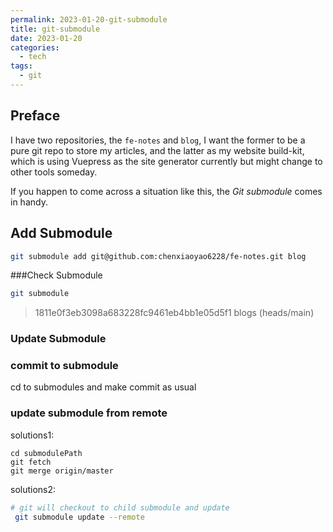```yaml
---
permalink: 2023-01-20-git-submodule
title: git-submodule
date: 2023-01-20
categories:
  - tech
tags:
  - git
---
```


## Preface

I have two repositories, the `fe-notes` and `blog`, I want the former to be a pure git repo to store my articles, and the latter as my website build-kit, which is using Vuepress as the site generator currently but might change to other tools someday.

If you happen to come across a situation like this, the _Git submodule_ comes in handy.

## Add Submodule

```sh
git submodule add git@github.com:chenxiaoyao6228/fe-notes.git blog
```

###Check Submodule

```sh
git submodule
```

> 1811e0f3eb3098a683228fc9461eb4bb1e05d5f1 blogs (heads/main)

### Update Submodule

### commit to submodule

cd to submodules and make commit as usual

### update submodule from remote

solutions1:

```
cd submodulePath
git fetch
git merge origin/master
```

solutions2:

```sh
# git will checkout to child submodule and update
 git submodule update --remote
```
